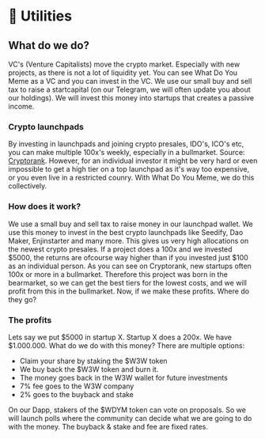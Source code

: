 # 🚀 Utilities

## What do we do?

VC's (Venture Capitalists) move the crypto market. Especially with new projects, as there is not a lot of liquidity yet. You can see What Do You Meme as a VC and you can invest in the VC. We use our small buy and sell tax to raise a startcapital (on our Telegram, we will often update you about our holdings). We will invest this money into startups that creates a passive income.&#x20;

### Crypto launchpads

By investing in launchpads and joining crypto presales, IDO's, ICO's etc, you can make multiple 100x's weekly, especially in a bullmarket. Source: [Cryptorank](https://cryptorank.io/fundraising-platforms). However, for an individual investor it might be very hard or even impossible to get a high tier on a top launchpad as it's way too expensive, or you even live in a restricted counry. With What Do You Meme, we do this collectively.

### How does it work?

We use a small buy and sell tax to raise money in our launchpad wallet. We use this money to invest in the best crypto launchpads like Seedify, Dao Maker, Enjinstarter and many more. This gives us very high allocations on the newest crypto presales. If a project does a 100x and we invested $5000, the returns are ofcourse way higher than if you invested just $100 as an individual person. As you can see on Cryptorank, new startups often 100x or more in a bullmarket. Therefore this project was born in the bearmarket, so we can get the best tiers for the lowest costs, and we will profit from this in the bullmarket. Now, if we make these profits. Where do they go?

### The profits

Lets say we put $5000 in startup X. Startup X does a 200x. We have $1.000.000. What do we do with this money? There are multiple options:&#x20;

* Claim your share by staking the $W3W token
* We buy back the $W3W token and burn it.
* The money goes back in the W3W wallet for future investments
* 7% fee goes to the W3W company
* 2% goes to the buyback and stake

On our Dapp, stakers of the $WDYM token can vote on proposals. So we will launch polls where the community can decide what we are going to do with the money. The buyback & stake and fee are fixed rates.&#x20;
